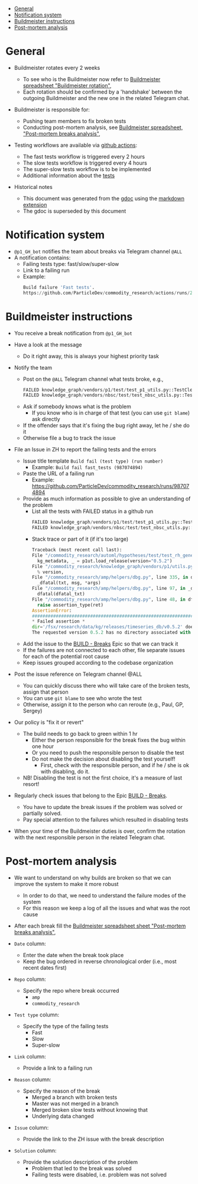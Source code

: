 <!--ts-->
   * [General](#general)
   * [Notification system](#notification-system)
   * [Buildmeister instructions](#buildmeister-instructions)
   * [Post-mortem analysis](#post-mortem-analysis)



<!--te-->

# General

- Buildmeister rotates every 2 weeks
  - To see who is the Buildmeister now refer to
    [Buildmeister spreadsheet "Buildmeister rotation"](https://docs.google.com/spreadsheets/d/1AajgLnRQka9-W8mKOkobg8QOzaEVOnIMlDi8wWVATeA/edit#gid=0),
  - Each rotation should be confirmed by a 'handshake' between the outgoing
    Buildmeister and the new one in the related Telegram chat.
- Buildmeister is responsible for:
  - Pushing team members to fix broken tests
  - Conducting post-mortem analysis, see
    [Buildmeister spreadsheet, "Post-mortem breaks analysis"](https://docs.google.com/spreadsheets/d/1AajgLnRQka9-W8mKOkobg8QOzaEVOnIMlDi8wWVATeA/edit#gid=1363431255),

- Testing workflows are available via
  [github actions](https://github.com/ParticleDev/commodity_research/tree/master/documentation_p1/general/github_actions.md):
  - The fast tests workflow is triggered every 2 hours
  - The slow tests workflow is triggered every 4 hours
  - The super-slow tests workflow is to be implemented
  - Additional information about the
    [tests](https://github.com/alphamatic/amp/blob/master/documentation/general/unit_tests.md#running-unit-tests)

- Historical notes
  - This document was generated from the
    [gdoc](https://docs.google.com/document/d/1lrLIU5XYs8hIGlvpZWWjo73-TZTug86vAtvJLRpvfeQ/edit?usp=sharing)
    using the [markdown extension](https://github.com/evbacher/gd2md-html/wiki)
  - The gdoc is superseded by this document

# Notification system

- `@p1_GH_bot` notifies the team about breaks via Telegram channel `@ALL`
- A notification contains:
  - Failing tests type: fast/slow/super-slow
  - Link to a failing run
  - Example:
    ```python
    Build failure 'Fast tests'.
    https://github.com/ParticleDev/commodity_research/actions/runs/248816321
    ```

# Buildmeister instructions

- You receive a break notification from `@p1_GH_bot`
- Have a look at the message
  - Do it right away, this is always your highest priority task
- Notify the team
  - Post on the `@ALL` Telegram channel what tests broke, e.g.,
    ```python
    FAILED knowledge_graph/vendors/p1/test/test_p1_utils.py::TestClean::test_clean
    FAILED knowledge_graph/vendors/nbsc/test/test_nbsc_utils.py::TestExposeNBSCMetadata::test_expose_nbsc_metadata
    ```
  - Ask if somebody knows what is the problem
    - If you know who is in charge of that test (you can use `git blame`) ask
      directly
  - If the offender says that it's fixing the bug right away, let he / she do it
  - Otherwise file a bug to track the issue

- File an Issue in ZH to report the failing tests and the errors
  - Issue title template `Build fail (test type) (run number)`
    - Example: `Build fail fast_tests (987074894)`
  - Paste the URL of a failing run
    - Example: https://github.com/ParticleDev/commodity_research/runs/987074894
  - Provide as much information as possible to give an understanding of the
    problem
    - List all the tests with FAILED status in a github run
      ```python
      FAILED knowledge_graph/vendors/p1/test/test_p1_utils.py::TestClean::test_clean
      FAILED knowledge_graph/vendors/nbsc/test/test_nbsc_utils.py::TestExposeNBSCMetadata::test_expose_nbsc_metadata
      ```
    - Stack trace or part of it (if it's too large)
      ```python
      Traceback (most recent call last):
      File "/commodity_research/automl/hypotheses/test/test_rh_generator.py", line 104, in test1
        kg_metadata, _ = p1ut.load_release(version="0.5.2")
      File "/commodity_research/knowledge_graph/vendors/p1/utils.py", line 53, in load_release
        % version,
      File "/commodity_research/amp/helpers/dbg.py", line 335, in dassert_dir_exists
        _dfatal(txt, msg, *args)
      File "/commodity_research/amp/helpers/dbg.py", line 97, in _dfatal
        dfatal(dfatal_txt)
      File "/commodity_research/amp/helpers/dbg.py", line 48, in dfatal
        raise assertion_type(ret)
      AssertionError:
      ################################################################################
      * Failed assertion *
      dir='/fsx/research/data/kg/releases/timeseries_db/v0.5.2' doesn't exist or it's not a dir
      The requested version 0.5.2 has no directory associated with it.
      ```
  - Add the issue to the
    [BUILD - Breaks](https://app.zenhub.com/workspaces/particle-one-5e4448e6b9975964dfe1582f/issues/particledev/commodity_research/1564)
    Epic so that we can track it
  - If the failures are not connected to each other, file separate issues for
    each of the potential root cause
  - Keep issues grouped according to the codebase organization

- Post the issue reference on Telegram channel @ALL
  - You can quickly discuss there who will take care of the broken tests, assign
    that person
  - You can use `git blame` to see who wrote the test
  - Otherwise, assign it to the person who can reroute (e.g., Paul, GP, Sergey)

- Our policy is "fix it or revert"
  - The build needs to go back to green within 1 hr
    - Either the person responsible for the break fixes the bug within one hour
    - Or you need to push the responsible person to disable the test
    - Do not make the decision about disabling the test yourself!
      - First, check with the responsible person, and if he / she is ok with
        disabling, do it.
  - NB! Disabling the test is not the first choice, it's a measure of last
    resort!

- Regularly check issues that belong to the Epic
  [BUILD - Breaks](https://app.zenhub.com/workspaces/particle-one-5e4448e6b9975964dfe1582f/issues/particledev/commodity_research/1564).
  - You have to update the break issues if the problem was solved or partially
    solved.
  - Pay special attention to the failures which resulted in disabling tests
  
- When your time of the Buildmeister duties is over, confirm the rotation with
  the next responsible person in the related Telegram chat.

# Post-mortem analysis

- We want to understand on why builds are broken so that we can improve the
  system to make it more robust
  - In order to do that, we need to understand the failure modes of the system
  - For this reason we keep a log of all the issues and what was the root cause

- After each break fill the
  [Buildmeister spreadsheet sheet "Post-mortem breaks analysis"](https://docs.google.com/spreadsheets/d/1AajgLnRQka9-W8mKOkobg8QOzaEVOnIMlDi8wWVATeA/edit#gid=1363431255),
- `Date` column:
  - Enter the date when the break took place
  - Keep the bug ordered in reverse chronological order (i.e., most recent dates
    first)
- `Repo` column:
  - Specify the repo where break occurred
    - `amp`
    - `commodity_research`
- `Test type` column:
  - Specify the type of the failing tests
    - Fast
    - Slow
    - Super-slow
- `Link` column:
  - Provide a link to a failing run
- `Reason` column:
  - Specify the reason of the break
    - Merged a branch with broken tests
    - Master was not merged in a branch
    - Merged broken slow tests without knowing that
    - Underlying data changed
- `Issue` column:
  - Provide the link to the ZH issue with the break description
- `Solution` column:
  - Provide the solution description of the problem
    - Problem that led to the break was solved
    - Failing tests were disabled, i.e. problem was not solved

